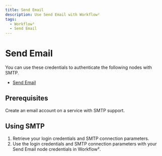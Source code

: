 ```yaml
---
title: Send Email
description: Use Send Email with Workflow²
tags:
  - Workflow²
  - Send Email
---
```

# Send Email

You can use these credentials to authenticate the following nodes with SMTP.
- [Send Email](/workflow/integrations/core-nodes/workflow-nodes-base.sendEmail/)

## Prerequisites

Create an email account on a service with SMTP support. 

## Using SMTP

1. Retrieve your login credentials and SMTP connection parameters.
2. Use the login credentials and SMTP connection parameters with your Send Email node credentials in Workflow².
